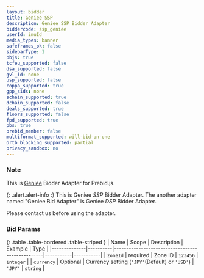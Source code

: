 ```yaml
---
layout: bidder
title: Geniee SSP
description: Geniee SSP Bidder Adapter
biddercode: ssp_geniee
userId: imuId
media_types: banner
safeframes_ok: false
sidebarType: 1
pbjs: true
tcfeu_supported: false
dsa_supported: false
gvl_id: none
usp_supported: false
coppa_supported: true
gpp_sids: none
schain_supported: true
dchain_supported: false
deals_supported: true
floors_supported: false
fpd_supported: true
pbs: true
prebid_member: false
multiformat_supported: will-bid-on-one
ortb_blocking_supported: partial
privacy_sandbox: no
---
```

### Note

This is [Geniee](https://geniee.co.jp) Bidder Adapter for Prebid.js.

{: .alert.alert-info :}
This is Geniee *SSP* Bidder Adapter. The another adapter named "Geniee Bid Adapter" is Geniee *DSP* Bidder Adapter.

Please contact us before using the adapter.

### Bid Params

{: .table .table-bordered .table-striped }
|     Name     |  Scope   |      Description                                |  Example  |   Type    |
|--------------|----------|-------------------------------------------------|-----------|-----------|
|  `zoneId`    | required |    Zone ID                                      |  `123456` | `integer` |
|  `currency`  | Optional | Currency setting (`'JPY'`(Default) or `'USD'`)  | `'JPY'`   | `string`  |
